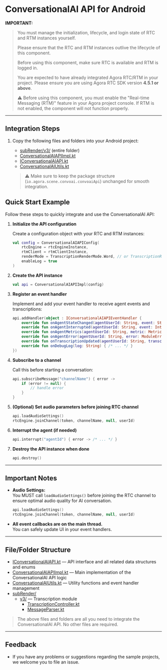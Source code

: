 # ConversationalAI API for Android

**IMPORTANT:**
> You must manage the initialization, lifecycle, and login state of RTC and RTM instances yourself.
>
> Please ensure that the RTC and RTM instances outlive the lifecycle of this component.
>
> Before using this component, make sure RTC is available and RTM is logged in.
>
> You are expected to have already integrated Agora RTC/RTM in your project. Please ensure you are using Agora RTC SDK version **4.5.1 or above**.
>
> ⚠️ Before using this component, you must enable the "Real-time Messaging (RTM)" feature in your Agora project console. If RTM is not enabled, the component will not function properly.

---

## Integration Steps

1. Copy the following files and folders into your Android project:
   - [subRender/v3/](./subRender/v3/) (entire folder)
   - [ConversationalAIAPIImpl.kt](./ConversationalAIAPIImpl.kt)
   - [IConversationalAIAPI.kt](./IConversationalAIAPI.kt)
   - [ConversationalAIUtils.kt](./ConversationalAIUtils.kt)

   > ⚠️ Make sure to keep the package structure (`io.agora.scene.convoai.convoaiApi`) unchanged for smooth integration.

## Quick Start Example

Follow these steps to quickly integrate and use the ConversationalAI API:

1. **Initialize the API configuration**

   Create a configuration object with your RTC and RTM instances:
   ```kotlin
   val config = ConversationalAIAPIConfig(
       rtcEngine = rtcEngineInstance,
       rtmClient = rtmClientInstance,
       renderMode = TranscriptionRenderMode.Word, // or TranscriptionRenderMode.Text
       enableLog = true
   )
   ```

2. **Create the API instance**

   ```kotlin
   val api = ConversationalAIAPIImpl(config)
   ```

3. **Register an event handler**

   Implement and add your event handler to receive agent events and transcriptions:
   ```kotlin
   api.addHandler(object : IConversationalAIAPIEventHandler {
       override fun onAgentStateChanged(agentUserId: String, event: StateChangeEvent) { /* ... */ }
       override fun onAgentInterrupted(agentUserId: String, event: InterruptEvent) { /* ... */ }
       override fun onAgentMetrics(agentUserId: String, metric: Metric) { /* ... */ }
       override fun onAgentError(agentUserId: String, error: ModuleError) { /* ... */ }
       override fun onTranscriptionUpdated(agentUserId: String, transcription: Transcription) { /* ... */ }
       override fun onDebugLog(log: String) { /* ... */ }
   })
   ```

4. **Subscribe to a channel**

   Call this before starting a conversation:
   ```kotlin
   api.subscribeMessage("channelName") { error ->
       if (error != null) {
           // handle error
       }
   }
   ```

5. **(Optional) Set audio parameters before joining RTC channel**

   ```kotlin
   api.loadAudioSettings()
   rtcEngine.joinChannel(token, channelName, null, userId)
   ```

6. **Interrupt the agent (if needed)**

   ```kotlin
   api.interrupt("agentId") { error -> /* ... */ }
   ```

7. **Destroy the API instance when done**

   ```kotlin
   api.destroy()
   ```

---

## Important Notes

- **Audio Settings:**  
  You MUST call `loadAudioSettings()` before joining the RTC channel to ensure optimal audio quality for AI conversation.
  ```kotlin
  api.loadAudioSettings()
  rtcEngine.joinChannel(token, channelName, null, userId)
  ```

- **All event callbacks are on the main thread.**  
  You can safely update UI in your event handlers.

---

## File/Folder Structure

- [IConversationalAIAPI.kt](./IConversationalAIAPI.kt) — API interface and all related data structures and enums
- [ConversationalAIAPIImpl.kt](./ConversationalAIAPIImpl.kt) — Main implementation of the ConversationalAI API logic
- [ConversationalAIUtils.kt](./ConversationalAIUtils.kt) — Utility functions and event handler management
- [subRender/](./subRender/) 
    - [v3/](./subRender/v3/) — Transcription module
        - [TranscriptionController.kt](./subRender/v3/TranscriptionController.kt)
        - [MessageParser.kt](./subRender/v3/MessageParser.kt) 

> The above files and folders are all you need to integrate the ConversationalAI API. No other files are required.

---

## Feedback

- If you have any problems or suggestions regarding the sample projects, we welcome you to file an issue. 
